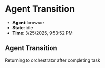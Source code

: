 # Agent Transition

- **Agent**: browser
- **State**: idle
- **Time**: 3/25/2025, 9:53:52 PM

## Agent Transition

Returning to orchestrator after completing task

